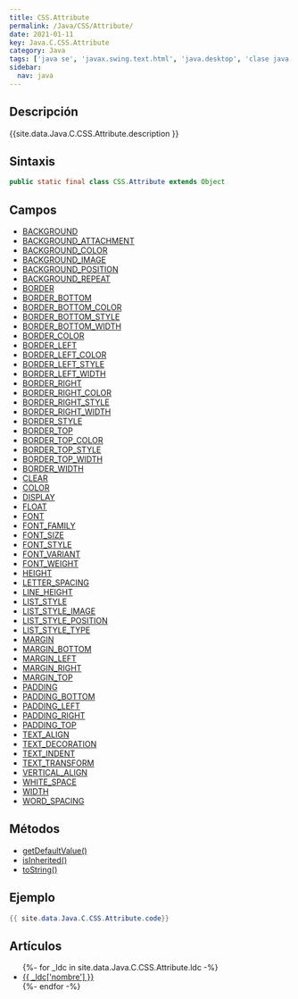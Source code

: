 ```yaml
---
title: CSS.Attribute
permalink: /Java/CSS/Attribute/
date: 2021-01-11
key: Java.C.CSS.Attribute
category: Java
tags: ['java se', 'javax.swing.text.html', 'java.desktop', 'clase java', 'Java 1.0']
sidebar: 
  nav: java
---
```


## Descripción
{{site.data.Java.C.CSS.Attribute.description }}

## Sintaxis
~~~java
public static final class CSS.Attribute extends Object
~~~

## Campos
* [BACKGROUND](/Java/CSS/Attribute/BACKGROUND)
* [BACKGROUND_ATTACHMENT](/Java/CSS/Attribute/BACKGROUND_ATTACHMENT)
* [BACKGROUND_COLOR](/Java/CSS/Attribute/BACKGROUND_COLOR)
* [BACKGROUND_IMAGE](/Java/CSS/Attribute/BACKGROUND_IMAGE)
* [BACKGROUND_POSITION](/Java/CSS/Attribute/BACKGROUND_POSITION)
* [BACKGROUND_REPEAT](/Java/CSS/Attribute/BACKGROUND_REPEAT)
* [BORDER](/Java/CSS/Attribute/BORDER)
* [BORDER_BOTTOM](/Java/CSS/Attribute/BORDER_BOTTOM)
* [BORDER_BOTTOM_COLOR](/Java/CSS/Attribute/BORDER_BOTTOM_COLOR)
* [BORDER_BOTTOM_STYLE](/Java/CSS/Attribute/BORDER_BOTTOM_STYLE)
* [BORDER_BOTTOM_WIDTH](/Java/CSS/Attribute/BORDER_BOTTOM_WIDTH)
* [BORDER_COLOR](/Java/CSS/Attribute/BORDER_COLOR)
* [BORDER_LEFT](/Java/CSS/Attribute/BORDER_LEFT)
* [BORDER_LEFT_COLOR](/Java/CSS/Attribute/BORDER_LEFT_COLOR)
* [BORDER_LEFT_STYLE](/Java/CSS/Attribute/BORDER_LEFT_STYLE)
* [BORDER_LEFT_WIDTH](/Java/CSS/Attribute/BORDER_LEFT_WIDTH)
* [BORDER_RIGHT](/Java/CSS/Attribute/BORDER_RIGHT)
* [BORDER_RIGHT_COLOR](/Java/CSS/Attribute/BORDER_RIGHT_COLOR)
* [BORDER_RIGHT_STYLE](/Java/CSS/Attribute/BORDER_RIGHT_STYLE)
* [BORDER_RIGHT_WIDTH](/Java/CSS/Attribute/BORDER_RIGHT_WIDTH)
* [BORDER_STYLE](/Java/CSS/Attribute/BORDER_STYLE)
* [BORDER_TOP](/Java/CSS/Attribute/BORDER_TOP)
* [BORDER_TOP_COLOR](/Java/CSS/Attribute/BORDER_TOP_COLOR)
* [BORDER_TOP_STYLE](/Java/CSS/Attribute/BORDER_TOP_STYLE)
* [BORDER_TOP_WIDTH](/Java/CSS/Attribute/BORDER_TOP_WIDTH)
* [BORDER_WIDTH](/Java/CSS/Attribute/BORDER_WIDTH)
* [CLEAR](/Java/CSS/Attribute/CLEAR)
* [COLOR](/Java/CSS/Attribute/COLOR)
* [DISPLAY](/Java/CSS/Attribute/DISPLAY)
* [FLOAT](/Java/CSS/Attribute/FLOAT)
* [FONT](/Java/CSS/Attribute/FONT)
* [FONT_FAMILY](/Java/CSS/Attribute/FONT_FAMILY)
* [FONT_SIZE](/Java/CSS/Attribute/FONT_SIZE)
* [FONT_STYLE](/Java/CSS/Attribute/FONT_STYLE)
* [FONT_VARIANT](/Java/CSS/Attribute/FONT_VARIANT)
* [FONT_WEIGHT](/Java/CSS/Attribute/FONT_WEIGHT)
* [HEIGHT](/Java/CSS/Attribute/HEIGHT)
* [LETTER_SPACING](/Java/CSS/Attribute/LETTER_SPACING)
* [LINE_HEIGHT](/Java/CSS/Attribute/LINE_HEIGHT)
* [LIST_STYLE](/Java/CSS/Attribute/LIST_STYLE)
* [LIST_STYLE_IMAGE](/Java/CSS/Attribute/LIST_STYLE_IMAGE)
* [LIST_STYLE_POSITION](/Java/CSS/Attribute/LIST_STYLE_POSITION)
* [LIST_STYLE_TYPE](/Java/CSS/Attribute/LIST_STYLE_TYPE)
* [MARGIN](/Java/CSS/Attribute/MARGIN)
* [MARGIN_BOTTOM](/Java/CSS/Attribute/MARGIN_BOTTOM)
* [MARGIN_LEFT](/Java/CSS/Attribute/MARGIN_LEFT)
* [MARGIN_RIGHT](/Java/CSS/Attribute/MARGIN_RIGHT)
* [MARGIN_TOP](/Java/CSS/Attribute/MARGIN_TOP)
* [PADDING](/Java/CSS/Attribute/PADDING)
* [PADDING_BOTTOM](/Java/CSS/Attribute/PADDING_BOTTOM)
* [PADDING_LEFT](/Java/CSS/Attribute/PADDING_LEFT)
* [PADDING_RIGHT](/Java/CSS/Attribute/PADDING_RIGHT)
* [PADDING_TOP](/Java/CSS/Attribute/PADDING_TOP)
* [TEXT_ALIGN](/Java/CSS/Attribute/TEXT_ALIGN)
* [TEXT_DECORATION](/Java/CSS/Attribute/TEXT_DECORATION)
* [TEXT_INDENT](/Java/CSS/Attribute/TEXT_INDENT)
* [TEXT_TRANSFORM](/Java/CSS/Attribute/TEXT_TRANSFORM)
* [VERTICAL_ALIGN](/Java/CSS/Attribute/VERTICAL_ALIGN)
* [WHITE_SPACE](/Java/CSS/Attribute/WHITE_SPACE)
* [WIDTH](/Java/CSS/Attribute/WIDTH)
* [WORD_SPACING](/Java/CSS/Attribute/WORD_SPACING)

## Métodos
* [getDefaultValue()](/Java/CSS/Attribute/getDefaultValue)
* [isInherited()](/Java/CSS/Attribute/isInherited)
* [toString()](/Java/CSS/Attribute/toString)

## Ejemplo
~~~java
{{ site.data.Java.C.CSS.Attribute.code}}
~~~

## Artículos
<ul>
{%- for _ldc in site.data.Java.C.CSS.Attribute.ldc -%}
   <li>
       <a href="{{_ldc['url'] }}">{{ _ldc['nombre'] }}</a>
   </li>
{%- endfor -%}
</ul>
